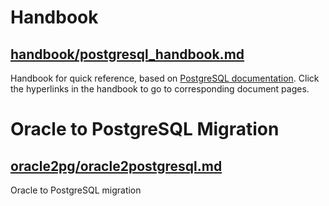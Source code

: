 # Handbook

## [handbook/postgresql_handbook.md](https://github.com/alvinloong/postgresql/blob/master/handbook/postgresql_handbook.md)

Handbook for quick reference, based on [PostgreSQL documentation](https://www.postgresql.org/docs/current/index.html). Click the hyperlinks in the handbook to go to corresponding document pages.

# Oracle to PostgreSQL Migration

## [oracle2pg/oracle2postgresql.md](https://github.com/alvinloong/postgresql/blob/master/oracle2pg/oracle2postgresql.md)

Oracle to PostgreSQL migration

